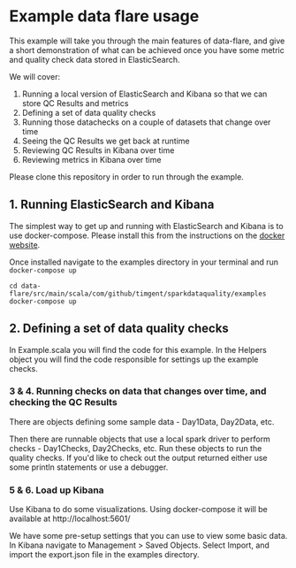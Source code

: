 # Example data flare usage
This example will take you through the main features of data-flare, and give a short demonstration of what can
be achieved once you have some metric and quality check data stored in ElasticSearch.

We will cover:
1. Running a local version of ElasticSearch and Kibana so that we can store QC Results and metrics
2. Defining a set of data quality checks
3. Running those datachecks on a couple of datasets that change over time
4. Seeing the QC Results we get back at runtime
5. Reviewing QC Results in Kibana over time
6. Reviewing metrics in Kibana over time

Please clone this repository in order to run through the example.

## 1. Running ElasticSearch and Kibana
The simplest way to get up and running with ElasticSearch and Kibana is to use docker-compose. Please install this
from the instructions on the [docker website](https://docs.docker.com/compose/install/).

Once installed navigate to the examples directory in your terminal and run `docker-compose up`
```
cd data-flare/src/main/scala/com/github/timgent/sparkdataquality/examples
docker-compose up
```

## 2. Defining a set of data quality checks
In Example.scala you will find the code for this example. In the Helpers object you will find the code responsible for
settings up the example checks.

### 3 & 4. Running checks on data that changes over time, and checking the QC Results
There are objects defining some sample data - Day1Data, Day2Data, etc.

Then there are runnable objects that use a local spark driver to perform checks - Day1Checks, Day2Checks, etc. Run
these objects to run the quality checks. If you'd like to check out the output returned either use some println
statements or use a debugger.

### 5 & 6. Load up Kibana
Use Kibana to do some visualizations. Using docker-compose it will be available at http://localhost:5601/

We have some pre-setup settings that you can use to view some basic data. In Kibana navigate to Management > Saved 
Objects. Select Import, and import the export.json file in the examples directory. 